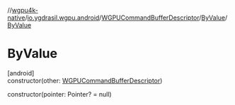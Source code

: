 //[wgpu4k-native](../../../../index.md)/[io.ygdrasil.wgpu.android](../../index.md)/[WGPUCommandBufferDescriptor](../index.md)/[ByValue](index.md)/[ByValue](-by-value.md)

# ByValue

[android]\
constructor(other: [WGPUCommandBufferDescriptor](../index.md))

constructor(pointer: Pointer? = null)